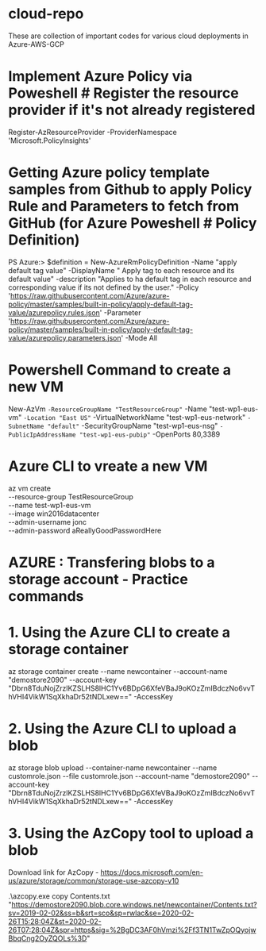 # cloud-repo
These are collection of important codes for various cloud deployments in Azure-AWS-GCP

# Implement Azure Policy via Poweshell # Register the resource provider if it's not already registered
Register-AzResourceProvider -ProviderNamespace 'Microsoft.PolicyInsights'

# Getting Azure policy template samples from Github to apply Policy Rule and Parameters to fetch from GitHub (for Azure Poweshell # Policy Definition)
PS Azure:\> $definition = New-AzureRmPolicyDefinition -Name "apply default tag value" -DisplayName " Apply tag to each resource and its default value" -description "Applies to ha default tag in each resource and corresponding value if its not defined by the user." -Policy 'https://raw.githubusercontent.com/Azure/azure-policy/master/samples/built-in-policy/apply-default-tag-value/azurepolicy.rules.json' -Parameter 'https://raw.githubusercontent.com/Azure/azure-policy/master/samples/built-in-policy/apply-default-tag-value/azurepolicy.parameters.json' -Mode All

# Powershell Command to create a new VM
New-AzVm `
    -ResourceGroupName "TestResourceGroup" `
    -Name "test-wp1-eus-vm" `
    -Location "East US" `
    -VirtualNetworkName "test-wp1-eus-network" `
    -SubnetName "default" `
    -SecurityGroupName "test-wp1-eus-nsg" `
    -PublicIpAddressName "test-wp1-eus-pubip" `
    -OpenPorts 80,3389

# Azure CLI to vreate a new VM
az vm create \
    --resource-group TestResourceGroup \
    --name test-wp1-eus-vm \
    --image win2016datacenter \
    --admin-username jonc \
    --admin-password aReallyGoodPasswordHere
    
    
 # AZURE : Transfering blobs to a storage account - Practice commands
   # 1. Using the Azure CLI to create a storage container
az storage container create --name newcontainer --account-name "demostore2090" --account-key "Dbrn8TduNojZrzlKZSLHS8lHC1Yv6BDpG6XfeVBaJ9oKOzZmIBdczNo6vvThVHI4VikW1SqXkhaDr52tNDLxew=="   -AccessKey

   # 2. Using the Azure CLI to upload a blob
az storage blob upload --container-name newcontainer --name customrole.json --file customrole.json --account-name "demostore2090" --account-key "Dbrn8TduNojZrzlKZSLHS8lHC1Yv6BDpG6XfeVBaJ9oKOzZmIBdczNo6vvThVHI4VikW1SqXkhaDr52tNDLxew==" -AccessKey

   # 3. Using the AzCopy tool to upload a blob

Download link for AzCopy - https://docs.microsoft.com/en-us/azure/storage/common/storage-use-azcopy-v10

.\azcopy.exe copy Contents.txt "https://demostore2090.blob.core.windows.net/newcontainer/Contents.txt?sv=2019-02-02&ss=b&srt=sco&sp=rwlac&se=2020-02-26T15:28:04Z&st=2020-02-26T07:28:04Z&spr=https&sig=%2BgDC3AF0hVmzi%2Ff3TN1TwZpOQyojwBbqCng2OyZQOLs%3D"
